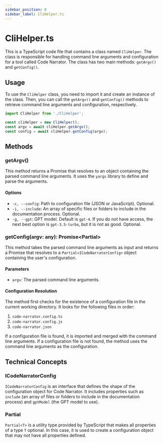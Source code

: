 ```yaml
---
sidebar_position: 0
sidebar_label: CliHelper.ts
---
```


# CliHelper.ts

This is a TypeScript code file that contains a class named `CliHelper`. The class is responsible for handling command line arguments and configuration for a tool called Code Narrator. The class has two main methods: `getArgv()` and `getConfig()`.

## Usage

To use the `CliHelper` class, you need to import it and create an instance of the class. Then, you can call the `getArgv()` and `getConfig()` methods to retrieve command line arguments and configuration, respectively.

```typescript
import CliHelper from './CliHelper';

const cliHelper = new CliHelper();
const argv = await cliHelper.getArgv();
const config = await cliHelper.getConfig(argv);
```

## Methods

### getArgv()

This method returns a Promise that resolves to an object containing the parsed command line arguments. It uses the `yargs` library to define and parse the arguments.

#### Options

- `-c, --config`: Path to configuration file (JSON or JavaScript). Optional.
- `-i, --include`: An array of specific files or folders to include in the documentation process. Optional.
- `-g, --gpt`: GPT model. Default is `gpt-4`. If you do not have access, the next best option is `gpt-3.5-turbo`, but it is not as good. Optional.

### getConfig(argv: any): Promise<Partial<ICodeNarratorConfig>>

This method takes the parsed command line arguments as input and returns a Promise that resolves to a `Partial<ICodeNarratorConfig>` object containing the user's configuration.

#### Parameters

- `argv`: The parsed command line arguments.

#### Configuration Resolution

The method first checks for the existence of a configuration file in the current working directory. It looks for the following files in order:

1. `code-narrator.config.ts`
2. `code-narrator.config.js`
3. `code-narrator.json`

If a configuration file is found, it is imported and merged with the command line arguments. If a configuration file is not found, the method uses the command line arguments as the configuration.

## Technical Concepts

### ICodeNarratorConfig

`ICodeNarratorConfig` is an interface that defines the shape of the configuration object for Code Narrator. It includes properties such as `include` (an array of files or folders to include in the documentation process) and `gptModel` (the GPT model to use).

### Partial<T>

`Partial<T>` is a utility type provided by TypeScript that makes all properties of a type `T` optional. In this case, it is used to create a configuration object that may not have all properties defined.